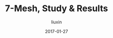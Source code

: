 ---
layout: post
author: liuxin
title: 7-Mesh, Study & Results 
date: 2017-01-27
category: comsol
tags: Heating Circuit
---